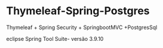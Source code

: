 # Thymeleaf-Spring-Postgres
Thymeleaf + Spring Security + SpringbootMVC +PostgresSql

eclipse Spring Tool Suite-  versão 3.9.10
